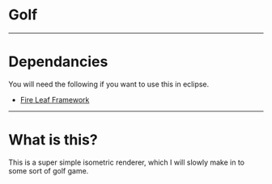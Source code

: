 # Golf

---
# Dependancies
You will need the following if you want to use this in eclipse.
- [Fire Leaf Framework](https://www.github.com/h2n0/Game-Engine)

---
# What is this?
This is a super simple isometric renderer, which I will slowly make in to some sort of golf game.
